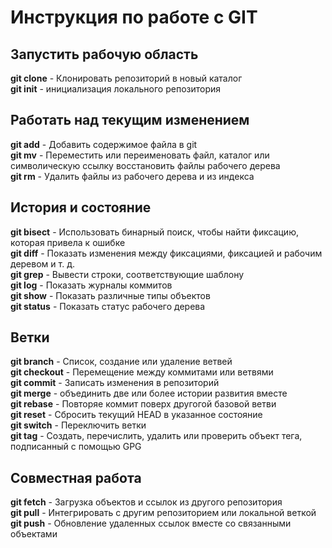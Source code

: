 # Инструкция по работе с GIT


## Запустить рабочую область
**git clone** - Клонировать репозиторий в новый каталог</br>
**git init** - инициализация локального репозитория</br>

## Работать над текущим изменением
**git add** - Добавить содержимое файла в git</br>
**git mv** - Переместить или переименовать файл, каталог или символическую ссылку восстановить файлы рабочего дерева</br>
**git rm** - Удалить файлы из рабочего дерева и из индекса</br>

## История и состояние
**git bisect** - Использовать бинарный поиск, чтобы найти фиксацию, которая привела к ошибке</br>
**git diff** - Показать изменения между фиксациями, фиксацией и рабочим деревом и т. д.</br>
**git grep** - Вывести строки, соответствующие шаблону </br>
**git log** - Показать журналы коммитов</br>
**git show** - Показать различные типы объектов</br>
**git status** - Показать статус рабочего дерева</br>

## Ветки
**git branch** - Список, создание или удаление ветвей</br>
**git checkout** - Перемещение между коммитами или ветвями</br>
**git commit** - Записать изменения в репозиторий</br>
**git merge** - объединить две или более истории развития вместе</br>
**git rebase** - Повторяе коммит поверх другогой базовой ветви</br>
**git reset** - Сбросить текущий HEAD в указанное состояние</br>
**git switch** - Переключить ветки</br>
**git tag** - Создать, перечислить, удалить или проверить объект тега, подписанный с помощью GPG</br>

## Совместная работа
**git fetch** - Загрузка объектов и ссылок из другого репозитория</br>
**git pull** - Интегрировать с другим репозиторием или локальной веткой</br>
**git push** - Обновление удаленных ссылок вместе со связанными объектами</br>
